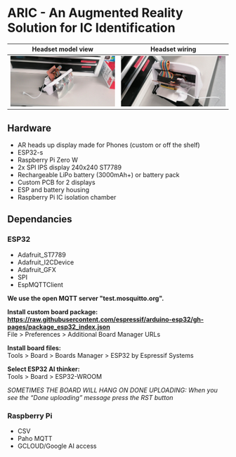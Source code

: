 # **ARIC** - An Augmented Reality Solution for IC Identification

  Headset model view           |  Headset wiring
:-------------------------:|:-------------------------:
![](https://raw.githubusercontent.com/RHUL-Electronic-Engineering-Group/AR-Headset-IC-Identification/main/Images/Demo1.jpg)  |  ![](https://raw.githubusercontent.com/RHUL-Electronic-Engineering-Group/AR-Headset-IC-Identification/main/Images/Demo.jpg)

## Hardware 

* AR heads up display made for Phones (custom or off the shelf)  
* ESP32-s  
* Raspberry Pi Zero W
* 2x SPI IPS display 240x240 ST7789  
* Rechargeable LiPo battery (3000mAh+) or battery pack
* Custom PCB for 2 displays
* ESP and battery housing  
* Raspberry Pi IC isolation chamber
## Dependancies 

### ESP32

* Adafruit_ST7789
* Adafruit_I2CDevice
* Adafruit_GFX
* SPI
* EspMQTTClient

**We use the open MQTT server "test.mosquitto.org".** 

**Install custom board package: https://raw.githubusercontent.com/espressif/arduino-esp32/gh-pages/package_esp32_index.json**  
File > Preferences > Additional Board Manager URLs  

**Install board files:**  
Tools > Board > Boards Manager > ESP32 by Espressif Systems  

**Select ESP32 AI thinker:**  
Tools > Board > ESP32-WROOM

_SOMETIMES THE BOARD WILL HANG ON DONE UPLOADING: When you see the “Done uploading” message press the RST button_

### Raspberry Pi

* CSV
* Paho MQTT
* GCLOUD/Google AI access




